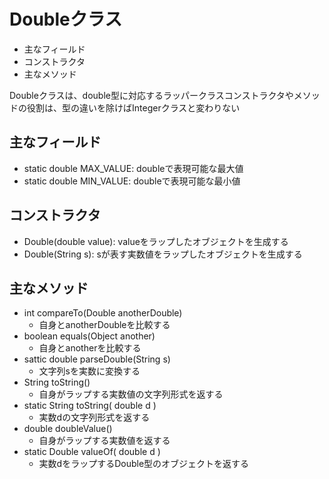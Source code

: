 # Doubleクラス

* 主なフィールド
* コンストラクタ
* 主なメソッド

Doubleクラスは、double型に対応するラッパークラスコンストラクタやメソッドの役割は、型の違いを除けばIntegerクラスと変わりない

## 主なフィールド

* static double MAX_VALUE: doubleで表現可能な最大値
* static double MIN_VALUE: doubleで表現可能な最小値

## コンストラクタ

* Double(double value): valueをラップしたオブジェクトを生成する
* Double(String s): sが表す実数値をラップしたオブジェクトを生成する

## 主なメソッド

* int compareTo(Double anotherDouble)
    * 自身とanotherDoubleを比較する
* boolean equals(Object another)
    * 自身とanotherを比較する
* sattic double parseDouble(String s)
    * 文字列sを実数に変換する
* String toString()
    * 自身がラップする実数値の文字列形式を返する
* static String toString( double d )
    * 実数dの文字列形式を返する
* double doubleValue()
    * 自身がラップする実数値を返する
* static Double valueOf( double d )
    * 実数dをラップするDouble型のオブジェクトを返する